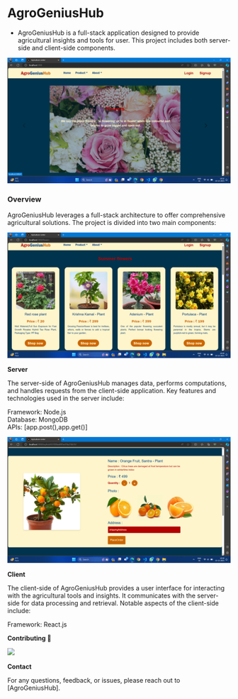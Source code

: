 
# AgroGeniusHub

- AgroGeniusHub is a full-stack application designed to provide agricultural insights and tools for user. This project includes both server-side and client-side components.

<img src="Screenshot (622).png" />

### Overview

AgroGeniusHub leverages a full-stack architecture to offer comprehensive agricultural solutions. The project is divided into two main components:

<img src="Screenshot (626).png" />

 **Server**

The server-side of AgroGeniusHub manages data, performs computations, and handles requests from the client-side application. Key features and technologies used in the server include:

Framework: Node.js<br/>
Database: MongoDB<br/>
APIs: [app.post(),app.get()]

<img src="Screenshot (627).png" />

**Client**

The client-side of AgroGeniusHub provides a user interface for interacting with the agricultural tools and insights. It communicates with the server-side for data processing and retrieval. Notable aspects of the client-side include:

Framework: React.js

**Contributing 🔗**

<a href="https://github.com/achalkatkar/agriculture-center/graphs/contributors">
  <img src="https://contrib.rocks/image?repo=achalkatkar/agriculture-center" />
</a>



**Contact**

For any questions, feedback, or issues, please reach out to [AgroGeniusHub].

